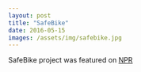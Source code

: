 ```yaml
---
layout: post
title: "SafeBike"
date: 2016-05-15
images: /assets/img/safebike.jpg
---
```


SafeBike project was featured on [NPR](http://www.npr.org/sections/alltechconsidered/2017/07/24/537746346/bikes-may-have-to-talk-to-self-driving-cars-for-safetys-sake)
